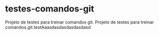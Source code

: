 
# testes-comandos-git
Projeto de testes para treinar comandos git. 
Projeto de testes para treinar comandos git.testAaasdasdasdasdasdasd
